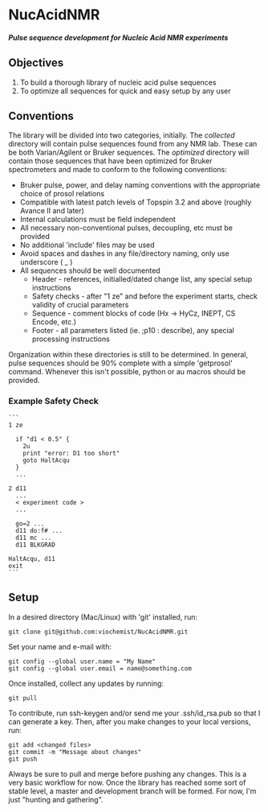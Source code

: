 # NucAcidNMR
#### *Pulse sequence development for Nucleic Acid NMR experiments*



## Objectives

1. To build a thorough library of nucleic acid pulse sequences
2. To optimize all sequences for quick and easy setup by any user

## Conventions

The library will be divided into two categories, initially. The *collected* 
directory will contain pulse sequences found from any NMR lab. These can be
both Varian/Agilent or Bruker sequences. The *optimized* directory will contain
those sequences that have been optimized for Bruker spectrometers and made to 
conform to the following conventions:

- Bruker pulse, power, and delay naming conventions with the appropriate choice of prosol relations
- Compatible with latest patch levels of Topspin 3.2 and above (roughly Avance II and later)
- Internal calculations must be field independent
- All necessary non-conventional pulses, decoupling, etc must be provided
- No additional 'include' files may be used
- Avoid spaces and dashes in any file/directory naming, only use underscore ( _ )
- All sequences should be well documented
  - Header - references, initialled/dated change list, any special setup instructions
  - Safety checks - after "1 ze" and before the experiment starts, check validity of crucial parameters
  - Sequence - comment blocks of code (Hx -> HyCz, INEPT, CS Encode, etc.)
  - Footer - all parameters listed (ie. ;p10 : describe), any special processing instructions
 
Organization within these directories is still to be determined. In general, pulse
sequences should be 90% complete with a simple 'getprosol' command. Whenever this
isn't possible, python or au macros should be provided. 

### Example Safety Check

	```
	1 ze
	
	  if "d1 < 0.5" {
	    2u
	    print "error: D1 too short"
	    goto HaltAcqu
	  }
	  ...
	
	2 d11
	  ...
	  < experiment code >
	  ...
	
	  go=2 ...
	  d11 do:f# ...
	  d11 mc ...
	  d11 BLKGRAD
	  
	HaltAcqu, d11
	exit
	```

## Setup

In a desired directory (Mac/Linux) with 'git' installed, run:

	git clone git@github.com:viochemist/NucAcidNMR.git

Set your name and e-mail with:

	git config --global user.name = "My Name"
	git config --global user.email = name@something.com
	
Once installed, collect any updates by running:

	git pull

To contribute, run ssh-keygen and/or send me your .ssh/id_rsa.pub so that I can
generate a key. Then, after you make changes to your local versions, run:

	git add <changed files>
	git commit -m "Message about changes"
	git push

Always be sure to pull and merge before pushing any changes.  This is a very basic 
workflow for now. Once the library has reached some sort of stable level, a master
and development branch will be formed. For now, I'm just "hunting and gathering".




